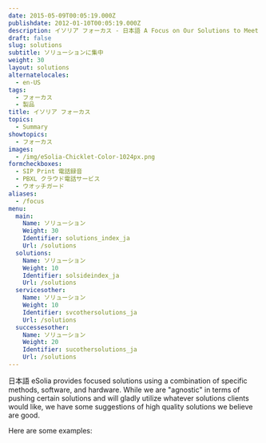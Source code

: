 ```yaml
---
date: 2015-05-09T00:05:19.000Z
publishdate: 2012-01-10T00:05:19.000Z
description: イソリア フォーカス - 日本語 A Focus on Our Solutions to Meet Your Multi-cultural, Project or System Challenges
draft: false
slug: solutions
subtitle: ソリューションに集中
weight: 30
layout: solutions
alternatelocales:
  - en-US
tags:
  - フォーカス
  - 製品
title: イソリア フォーカス
topics:
  - Summary
showtopics:
  - フォーカス
images:
  - /img/eSolia-Chicklet-Color-1024px.png
formcheckboxes:
  - SIP Print 電話録音
  - PBXL クラウド電話サービス
  - ウオッチガード
aliases:
  - /focus
menu:
  main:
    Name: ソリューション
    Weight: 30
    Identifier: solutions_index_ja
    Url: /solutions
  solutions:
    Name: ソリューション
    Weight: 10
    Identifier: solsideindex_ja
    Url: /solutions  
  servicesother:
    Name: ソリューション
    Weight: 10
    Identifier: svcothersolutions_ja
    Url: /solutions
  successesother:
    Name: ソリューション
    Weight: 20
    Identifier: sucothersolutions_ja
    Url: /solutions
---
```


日本語 eSolia provides focused solutions using a combination of specific methods, software, and hardware. While we are "agnostic" in terms of pushing certain solutions and will gladly utilize whatever solutions clients would like, we have some suggestions of high quality solutions we believe are good.

Here are some examples:
<br>

